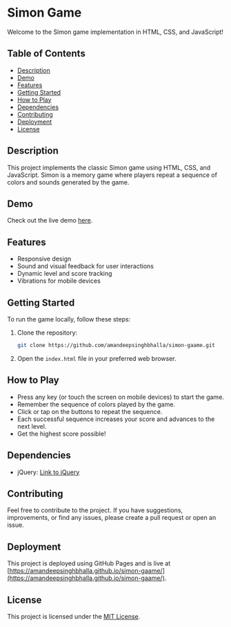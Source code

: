 # Simon Game

Welcome to the Simon game implementation in HTML, CSS, and JavaScript!

## Table of Contents

- [Description](#description)
- [Demo](#demo)
- [Features](#features)
- [Getting Started](#getting-started)
- [How to Play](#how-to-play)
- [Dependencies](#dependencies)
- [Contributing](#contributing)
- [Deployment](#deployment)
- [License](#license)

## Description

This project implements the classic Simon game using HTML, CSS, and JavaScript. Simon is a memory game where players repeat a sequence of colors and sounds generated by the game.

## Demo

Check out the live demo [here](https://amandeepsinghbhalla.github.io/simon-gaame/).

## Features

- Responsive design
- Sound and visual feedback for user interactions
- Dynamic level and score tracking
- Vibrations for mobile devices

## Getting Started

To run the game locally, follow these steps:

1. Clone the repository:

   ```bash
   git clone https://github.com/amandeepsinghbhalla/simon-gaame.git
   ```

2. Open the `index.html` file in your preferred web browser.

## How to Play

- Press any key (or touch the screen on mobile devices) to start the game.
- Remember the sequence of colors played by the game.
- Click or tap on the buttons to repeat the sequence.
- Each successful sequence increases your score and advances to the next level.
- Get the highest score possible!

## Dependencies

- jQuery: [Link to jQuery](https://jquery.com/)

## Contributing

Feel free to contribute to the project. If you have suggestions, improvements, or find any issues, please create a pull request or open an issue.

## Deployment

This project is deployed using GitHub Pages and is live at [https://amandeepsinghbhalla.github.io/simon-gaame/](https://amandeepsinghbhalla.github.io/simon-gaame/).

## License

This project is licensed under the [MIT License](LICENSE).
